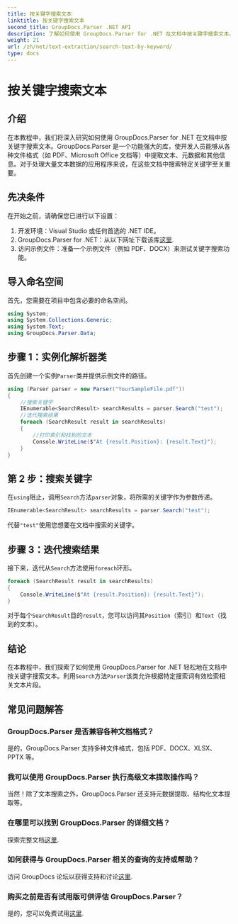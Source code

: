 ```yaml
---
title: 按关键字搜索文本
linktitle: 按关键字搜索文本
second_title: GroupDocs.Parser .NET API
description: 了解如何使用 GroupDocs.Parser for .NET 在文档中按关键字搜索文本。轻松高效地提取相关内容。
weight: 21
url: /zh/net/text-extraction/search-text-by-keyword/
type: docs
---
```

# 按关键字搜索文本

## 介绍
在本教程中，我们将深入研究如何使用 GroupDocs.Parser for .NET 在文档中按关键字搜索文本。GroupDocs.Parser 是一个功能强大的库，使开发人员能够从各种文件格式（如 PDF、Microsoft Office 文档等）中提取文本、元数据和其他信息。对于处理大量文本数据的应用程序来说，在这些文档中搜索特定关键字至关重要。
## 先决条件
在开始之前，请确保您已进行以下设置：
1. 开发环境：Visual Studio 或任何首选的 .NET IDE。
2.  GroupDocs.Parser for .NET：从以下网址下载该库[这里](https://releases.groupdocs.com/parser/net/).
3. 访问示例文件：准备一个示例文件（例如 PDF、DOCX）来测试关键字搜索功能。

## 导入命名空间
首先，您需要在项目中包含必要的命名空间。
```csharp
using System;
using System.Collections.Generic;
using System.Text;
using GroupDocs.Parser.Data;
```
## 步骤 1：实例化解析器类
首先创建一个实例`Parser`类并提供示例文件的路径。
```csharp
using (Parser parser = new Parser("YourSampleFile.pdf"))
{
    //搜索关键字
    IEnumerable<SearchResult> searchResults = parser.Search("test");
    //迭代搜索结果
    foreach (SearchResult result in searchResults)
    {
        //打印索引和找到的文本
        Console.WriteLine($"At {result.Position}: {result.Text}");
    }
}
```
## 第 2 步：搜索关键字
在`using`阻止，调用`Search`方法`parser`对象，将所需的关键字作为参数传递。
```csharp
IEnumerable<SearchResult> searchResults = parser.Search("test");
```
代替`"test"`使用您想要在文档中搜索的关键字。
## 步骤 3：迭代搜索结果
接下来，迭代从`Search`方法使用`foreach`环形。
```csharp
foreach (SearchResult result in searchResults)
{
    Console.WriteLine($"At {result.Position}: {result.Text}");
}
```
对于每个`SearchResult`目的`result`，您可以访问其`Position`（索引）和`Text`（找到的文本）。

## 结论
在本教程中，我们探索了如何使用 GroupDocs.Parser for .NET 轻松地在文档中按关键字搜索文本。利用`Search`方法`Parser`该类允许根据特定搜索词有效检索相关文本片段。

## 常见问题解答
### GroupDocs.Parser 是否兼容各种文档格式？
是的，GroupDocs.Parser 支持多种文件格式，包括 PDF、DOCX、XLSX、PPTX 等。
### 我可以使用 GroupDocs.Parser 执行高级文本提取操作吗？
当然！除了文本搜索之外，GroupDocs.Parser 还支持元数据提取、结构化文本提取等。
### 在哪里可以找到 GroupDocs.Parser 的详细文档？
探索完整文档[这里](https://tutorials.groupdocs.com/parser/net/).
### 如何获得与 GroupDocs.Parser 相关的查询的支持或帮助？
访问 GroupDocs 论坛以获得支持和讨论[这里](https://forum.groupdocs.com/c/parser/17).
### 购买之前是否有试用版可供评估 GroupDocs.Parser？
是的，您可以免费试用[这里](https://releases.groupdocs.com/).